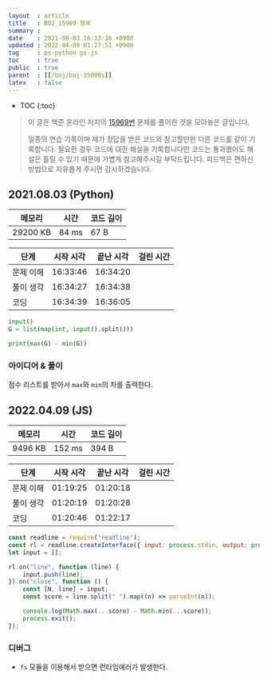 ```yaml
---
layout  : article
title   : BOJ_15969 행복
summary : 
date    : 2021-08-03 16:33:36 +0900
updated : 2022-04-09 01:27:51 +0900
tag     : ps-python ps-js
toc     : true
public  : true
parent  : [[/boj/boj-15000s]]
latex   : false
---
```

* TOC
{:toc}

> 이 글은 백준 온라인 저지의 [15969번](https://www.acmicpc.net/problem/15969) 문제를 풀이한 것을 모아놓은 글입니다.
>
> 일종의 연습 기록이며 제가 정답을 받은 코드와 참고할만한 다른 코드를 같이 기록합니다. 필요한 경우 코드에 대한 해설을 기록합니다만 코드는 통과했어도 해설은 틀릴 수 있기 때문에 가볍게 참고해주시길 부탁드립니다. 피드백은 편하신 방법으로 자유롭게 주시면 감사하겠습니다.

## 2021.08.03 (Python)

| 메모리    | 시간  | 코드 길이 |
| --------- | ----- | --------- |
| 29200 KB  | 84 ms | 67 B      |

| 단계      | 시작 시각 | 끝난 시각 | 걸린 시간 |
| --------- | --------- | --------- | --------- |
| 문제 이해 | 16:33:46  | 16:34:20  |           |
| 풀이 생각 | 16:34:27  | 16:34:38  |           |
| 코딩      | 16:34:39  | 16:36:05  |           |

```python
input()
G = list(map(int, input().split()))

print(max(G) - min(G))
```

### 아이디어 & 풀이

점수 리스트를 받아서 `max`와 `min`의 차를 출력한다.

## 2022.04.09 (JS)

| 메모리    | 시간   | 코드 길이 |
| --------- | -----  | --------- |
| 9496 KB   | 152 ms | 394 B     |

| 단계      | 시작 시각 | 끝난 시각 | 걸린 시간 |
| --------- | --------- | --------- | --------- |
| 문제 이해 | 01:19:25  | 01:20:18  |           |
| 풀이 생각 | 01:20:19  | 01:20:28  |           |
| 코딩      | 01:20:46  | 01:22:17  |           |

```js
const readline = require("readline");
const rl = readline.createInterface({ input: process.stdin, output: process.stdout });
let input = [];

rl.on("line", function (line) {
    input.push(line);
}).on("close", function () {
    const [N, line] = input;
    const score = line.split(" ").map((n) => parseInt(n));

    console.log(Math.max(...score) - Math.min(...score));
    process.exit();
});
```

### 디버그

* `fs` 모듈을 이용해서 받으면 런타임에러가 발생한다.

